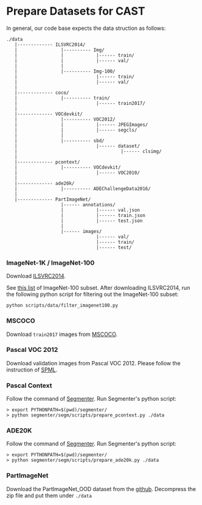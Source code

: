 # Prepare Datasets for CAST
In general, our code base expects the data struction as follows:
```
./data
   |------------- ILSVRC2014/
   |                |---------- Img/
   |                |            |------ train/
   |                |            |------ val/
   |                |
   |                |---------- Img-100/ 
   |                             |------ train/
   |                             |------ val/
   |
   |------------- coco/
   |                |---------- train/
   |                             |------ train2017/
   |
   |------------- VOCdevkit/
   |                |---------- VOC2012/
   |                |            |------ JPEGImages/
   |                |            |------ segcls/
   |                |
   |                |---------- sbd/
   |                             |------ dataset/
   |                                      |------ clsimg/
   |
   |------------- pcontext/
   |                |---------- VOCdevkit/
   |                             |------ VOC2010/
   |
   |------------- ade20k/
   |                |---------- ADEChallengeData2016/
   |
   |------------- PartImageNet/
                    |------ annotations/
                    |            |------ val.json
                    |            |------ train.json
                    |            |------ test.json
                    |
                    |------ images/
                                 |------ val/
                                 |------ train/
                                 |------ test/
```

### ImageNet-1K / ImageNet-100
Download [ILSVRC2014](https://image-net.org/challenges/LSVRC/2014/index.php).

See [this list](./misc/imagenet100.txt) of ImageNet-100 subset.  After downloading ILSVRC2014, run the following python script for filtering out the ImageNet-100 subset:

```
python scripts/data/filter_imagenet100.py
```

### MSCOCO
Download `train2017` images from [MSCOCO](https://cocodataset.org/#download).

### Pascal VOC 2012
Download validation images from Pascal VOC 2012.  Please follow the instruction of [SPML](https://github.com/twke18/SPML#pascal-voc-2012).

### Pascal Context
Follow the command of [Segmenter](https://github.com/rstrudel/segmenter/blob/master/segm/scripts/prepare_pcontext.py).  Run Segmenter's python script:

```
> export PYTHONPATH=$(pwd)/segmenter/
> python segmenter/segm/scripts/prepare_pcontext.py ./data
```

### ADE20K
Follow the command of [Segmenter](https://github.com/rstrudel/segmenter/blob/master/segm/scripts/prepare_ade20k.py).  Run Segmenter's python script:

```
> export PYTHONPATH=$(pwd)/segmenter/
> python segmenter/segm/scripts/prepare_ade20k.py ./data
```

### PartImageNet
Download the PartImageNet_OOD dataset from the [github](https://github.com/TACJu/PartImageNet).  Decompress the zip file and put them under `./data`